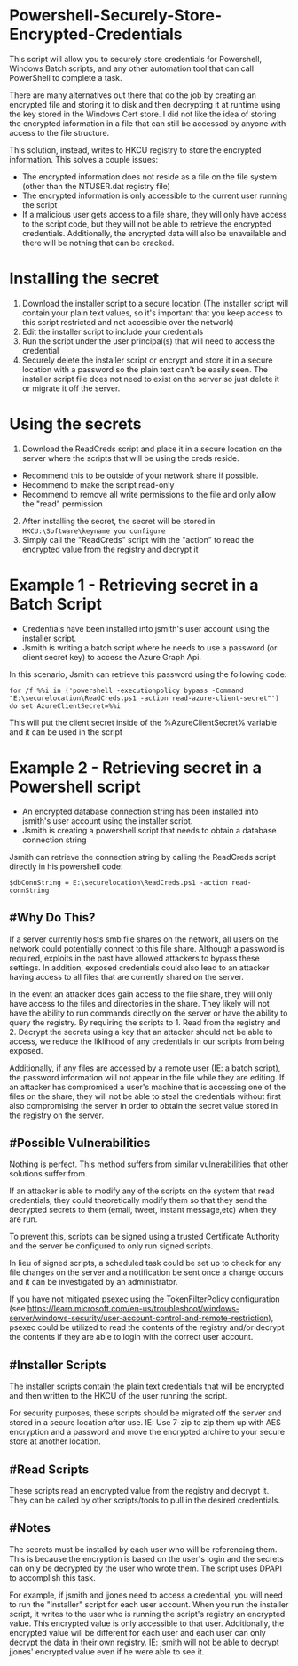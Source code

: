 # Powershell-Securely-Store-Encrypted-Credentials
This script will allow you to securely store credentials for Powershell, Windows Batch scripts, and any other automation tool that can call PowerShell to complete a task.

There are many alternatives out there that do the job by creating an encrypted file and storing it to disk and then decrypting it at runtime using the key stored in the Windows Cert store. I did not like the idea of storing the encrypted information in a file that can still be accessed by anyone with access to the file structure.

This solution, instead, writes to HKCU registry to store the encrypted information. This solves a couple issues:
- The encrypted information does not reside as a file on the file system (other than the NTUSER.dat registry file)
- The encrypted information is only accessible to the current user running the script
- If a malicious user gets access to a file share, they will only have access to the script code, but they will not be able to retrieve the encrypted credentials. Additionally, the encrypted data will also be unavailable and there will be nothing that can be cracked.

# Installing the secret
1. Download the installer script to a secure location (The installer script will contain your plain text values, so it's important that you keep access to this script restricted and not accessible over the network)
2. Edit the installer script to include your credentials
3. Run the script under the user principal(s) that will need to access the credential
4. Securely delete the installer script or encrypt and store it in a secure location with a password so the plain text can't be easily seen. The installer script file does not need to exist on the server so just delete it or migrate it off the server.

# Using the secrets
1. Download the ReadCreds script and place it in a secure location on the server where the scripts that will be using the creds reside. 
- Recommend this to be outside of your network share if possible.
- Recommend to make the script read-only
- Recommend to remove all write permissions to the file and only allow the "read" permission
2. After installing the secret, the secret will be stored in `HKCU:\Software\keyname you configure`
3. Simply call the "ReadCreds" script with the "action" to read the encrypted value from the registry and decrypt it

# Example 1 - Retrieving secret in a Batch Script
- Credentials have been installed into jsmith's user account using the installer script.
- Jsmith is writing a batch script where he needs to use a password (or client secret key) to access the Azure Graph Api.

In this scenario, Jsmith can retrieve this password using the following code:

`for /f %%i in ('powershell -executionpolicy bypass -Command "E:\securelocation\ReadCreds.ps1 -action read-azure-client-secret"') do set AzureClientSecret=%%i`

This will put the client secret inside of the %AzureClientSecret% variable and it can be used in the script

# Example 2 - Retrieving secret in a Powershell script
- An encrypted database connection string has been installed into jsmith's user account using the installer script.
- Jsmith is creating a powershell script that needs to obtain a database connection string

Jsmith can retrieve the connection string by calling the ReadCreds script directly in his powershell code:

`$dbConnString = E:\securelocation\ReadCreds.ps1 -action read-connString`

#Why Do This?
------------
If a server currently hosts smb file shares on the network, all users on the network could potentially connect to this file share. Although a password is required, exploits in the past have allowed attackers to bypass these settings. In addition, exposed credentials could also lead to an attacker having access to all files that are currently shared on the server.

In the event an attacker does gain access to the file share, they will only have access to the files and directories in the share. They likely will not have the ability to run commands directly on the server or have the ability to query the registry. By requiring the scripts to 1. Read from the registry and 2. Decrypt the secrets using a key that an attacker should not be able to access, we reduce the liklihood of any credentials in our scripts from being exposed.

Additionally, if any files are accessed by a remote user (IE: a batch script), the password information will not appear in the file while they are editing. If an attacker has compromised a user's machine that is accessing one of the files on the share, they will not be able to steal the credentials without first also compromising the server in order to obtain the secret value stored in the registry on the server.


#Possible Vulnerabilities
------------------------
Nothing is perfect. This method suffers from similar vulnerabilities that other solutions suffer from.

If an attacker is able to modify any of the scripts on the system that read credentials, they could theoretically modify them so that they send the decrypted secrets to them (email, tweet, instant message,etc) when they are run.

To prevent this, scripts can be signed using a trusted Certificate Authority and the server be configured to only run signed scripts.

In lieu of signed scripts, a scheduled task could be set up to check for any file changes on the server and a notification be sent once a change occurs and it can be investigated by an administrator.

If you have not mitigated psexec using the TokenFilterPolicy configuration (see https://learn.microsoft.com/en-us/troubleshoot/windows-server/windows-security/user-account-control-and-remote-restriction), psexec could be utilized to read the contents of the registry and/or decrypt the contents if they are able to login with the correct user account.

#Installer Scripts
-------------
The installer scripts contain the plain text credentials that will be encrypted and then written to the HKCU of the user running the script.

For security purposes, these scripts should be migrated off the server and stored in a secure location after use. IE: Use 7-zip to zip them up with AES encryption and a password and move the encrypted archive to your secure store at another location.


#Read Scripts
------------
These scripts read an encrypted value from the registry and decrypt it. They can be called by other scripts/tools to pull in the desired credentials.

#Notes
-------------
The secrets must be installed by each user who will be referencing them. This is because the encryption is based on the user's login and the secrets can only be decrypted by the user who wrote them. The script uses DPAPI to accomplish this task.

For example, if jsmith and jjones need to access a credential, you will need to run the "installer" script for each user account.
When you run the installer script, it writes to the user who is running the script's registry an encrypted value. This encrypted value is only accessible to that user.
Additionally, the encrypted value will be different for each user and each user can only decrypt the data in their own registry.
IE: jsmith will not be able to decrypt jjones' encrypted value even if he were able to see it.
